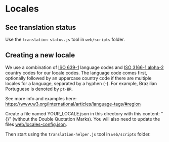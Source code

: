 # Locales

## See translation status

Use the `translation-status.js` tool in `web/scripts` folder.

## Creating a new locale

We use a combination of [ISO 639-1](https://en.wikipedia.org/wiki/List_of_ISO_639-1_codes) language codes and [ISO 3166-1 alpha-2](https://en.wikipedia.org/wiki/ISO_3166-1_alpha-2#Officially_assigned_code_elements) country codes for our locale codes. The language code comes first, optionally followed by an uppercase country code if there are multiple locales for a language, separated by a hyphen (-). For example, Brazilian Portuguese is denoted by `pt-BR`.

See more info and examples here: https://www.w3.org/International/articles/language-tags/#region

Create a file named YOUR_LOCALE.json in this directory with this content: "{}" (without the Double Quotation Marks). You will also need to update the files [web/locales-config.json](../../locales-config.json).

Then start using the `translation-helper.js` tool in `web/scripts` folder.
